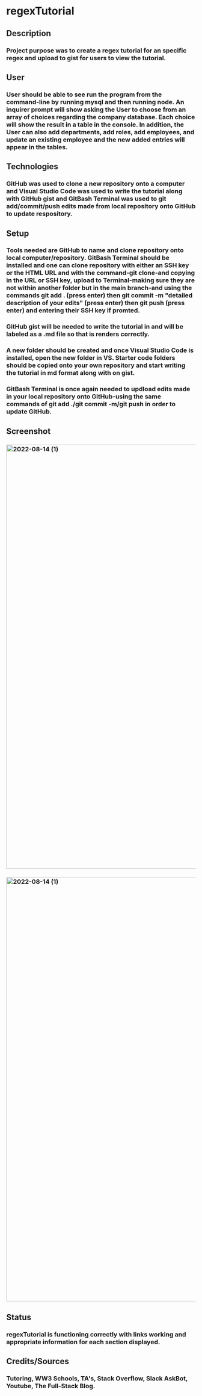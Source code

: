 # regexTutorial
## Description
### Project purpose was to create a regex tutorial for an specific regex and upload to gist for users to view the tutorial. 
## User
### User should be able to see run the program from the command-line by running mysql and then running node. An inquirer prompt will show asking the User to choose from an array of choices regarding the company database. Each choice will show the result in a table in the console. In addition, the User can also add departments, add roles, add employees, and update an existing employee and the new added entries will appear in the tables. 
## Technologies
### GitHub was used to clone a new repository onto a computer and Visual Studio Code was used to write the tutorial along with GitHub gist and GitBash Terminal was used to git add/commit/push edits made from local repository onto GitHub to update respository.
## Setup
### Tools needed are GitHub to name and clone repository onto local computer/repository. GitBash Terminal should be installed and one can clone repository with either an SSH key or the HTML URL and with the command-git clone-and copying in the URL or SSH key, upload to Terminal-making sure they are not within another folder but in the main branch-and using the commands git add . (press enter) then git commit -m "detailed description of your edits" (press enter) then git push (press enter) and entering their SSH key if promted.
### GitHub gist will be needed to write the tutorial in and will be labeled as a .md file so that is renders correctly.
### A new folder should be created and once Visual Studio Code is installed, open the new folder in VS. Starter code folders should be copied onto your own repository and start writing the tutorial in md format along with on gist.
### GitBash Terminal is once again needed to updload edits made in your local repository onto GitHub-using the same commands of git add ./git commit -m/git push in order to update GitHub.
## Screenshot
### <img width="1128" alt="2022-08-14 (1)" src="https://user-images.githubusercontent.com/104933717/184571238-bf08d263-bf24-4ca2-9dbf-caf336cf3409.png">
### <img width="1128" alt="2022-08-14 (1)" src="https://user-images.githubusercontent.com/104933717/184571259-70de409e-9825-46fc-b1b5-462e51f6d4fb.png"> 
## Status 
### regexTutorial is functioning correctly with links working and appropriate information for each section displayed.  
## Credits/Sources 
### Tutoring, WW3 Schools, TA's, Stack Overflow, Slack AskBot, Youtube, The Full-Stack Blog.
